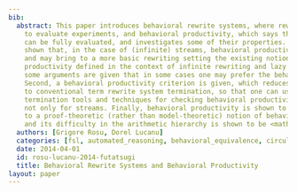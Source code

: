 ```yaml
---
bib:
  abstract: This paper introduces behavioral rewrite systems, where rewriting is used
    to evaluate experiments, and behavioral productivity, which says that each experiment
    can be fully evaluated, and investigates some of their properties. First, it is
    shown that, in the case of (infinite) streams, behavioral productivity generalizes
    and may bring to a more basic rewriting setting the existing notion of stream
    productivity defined in the context of infinite rewriting and lazy strategies;
    some arguments are given that in some cases one may prefer the behavioral approach.
    Second, a behavioral productivity criterion is given, which reduces the problem
    to conventional term rewrite system termination, so that one can use off-the-shelf
    termination tools and techniques for checking behavioral productivity in general,
    not only for streams. Finally, behavioral productivity is shown to be equivalent
    to a proof-theoretic (rather than model-theoretic) notion of behavioral well-specifiedness,
    and its difficulty in the arithmetic hierarchy is shown to be <math>\Pi_2^0</math>-complete.
  authors: [Grigore Rosu, Dorel Lucanu]
  categories: [fsl, automated_reasoning, behavioral_equivalence, circular_coinduction]
  date: 2014-04-01
  id: rosu-lucanu-2014-futatsugi
  title: Behavioral Rewrite Systems and Behavioral Productivity
layout: paper
---
```

